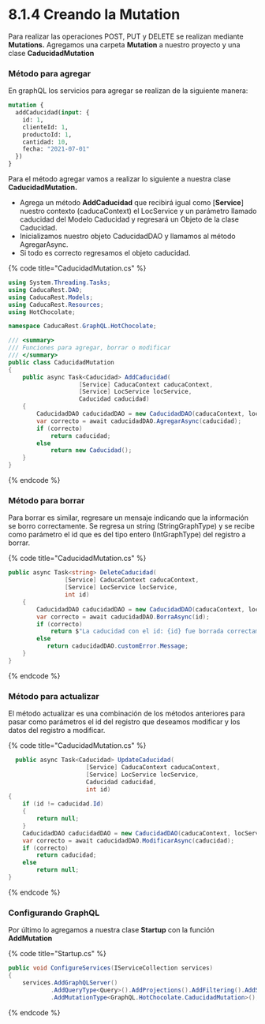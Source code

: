 # 8.1.4 Creando la Mutation

Para realizar las operaciones POST, PUT y DELETE se realizan mediante **Mutations.** Agregamos una carpeta **Mutation** a nuestro proyecto y una clase **CaducidadMutation**

### **Método para agregar**

En graphQL los servicios para agregar se realizan de la siguiente manera:

```graphql
mutation {
  addCaducidad(input: {
    id: 1,
    clienteId: 1,
    productoId: 1,
    cantidad: 10,
    fecha: "2021-07-01"
  })
}
```

Para el método agregar vamos a realizar lo siguiente a nuestra clase **CaducidadMutation.**

* Agrega un método **AddCaducidad** que recibirá igual como \[**Service**] nuestro contexto (caducaContext) el LocService y un parámetro llamado caducidad del Modelo Caducidad y regresará un Objeto de la clase Caducidad.
* Inicializamos nuestro objeto CaducidadDAO y llamamos al método AgregarAsync.
* Si todo es correcto regresamos el objeto caducidad.

{% code title="CaducidadMutation.cs" %}
```csharp
using System.Threading.Tasks;
using CaducaRest.DAO;
using CaducaRest.Models;
using CaducaRest.Resources;
using HotChocolate;

namespace CaducaRest.GraphQL.HotChocolate;

/// <summary>
/// Funciones para agregar, borrar o modificar
/// </summary>
public class CaducidadMutation
{
    public async Task<Caducidad> AddCaducidad(
                    [Service] CaducaContext caducaContext,
                    [Service] LocService locService, 
                    Caducidad caducidad)
    {
        CaducidadDAO caducidadDAO = new CaducidadDAO(caducaContext, locService);
        var correcto = await caducidadDAO.AgregarAsync(caducidad);
        if (correcto)
            return caducidad;
        else
            return new Caducidad();
    }
}
```
{% endcode %}

### Método para borrar

Para borrar es  similar, regresare un mensaje indicando que la información se borro correctamente.  Se regresa un string (StringGraphType) y se recibe como parámetro el id que es del tipo entero (IntGraphType) del registro a borrar.&#x20;

{% code title="CaducidadMutation.cs" %}
```csharp
public async Task<string> DeleteCaducidad(
                [Service] CaducaContext caducaContext, 
                [Service] LocService locService, 
                int id)
    {
        CaducidadDAO caducidadDAO = new CaducidadDAO(caducaContext, locService);
        var correcto = await caducidadDAO.BorraAsync(id);
        if (correcto)
            return $"La caducidad con el id: {id} fue borrada correctamente";
        else
           return caducidadDAO.customError.Message;
    }
}
```
{% endcode %}

### Método para actualizar

El método actualizar es una combinación de los métodos anteriores para pasar como parámetros el id del registro que deseamos modificar y los datos del registro a modificar.

{% code title="CaducidadMutation.cs" %}
```csharp
  public async Task<Caducidad> UpdateCaducidad(
                      [Service] CaducaContext caducaContext,
                      [Service] LocService locService,
                      Caducidad caducidad,
                      int id)
{
    if (id != caducidad.Id)
    {
        return null;
    }
    CaducidadDAO caducidadDAO = new CaducidadDAO(caducaContext, locService);
    var correcto = await caducidadDAO.ModificarAsync(caducidad);
    if (correcto)
        return caducidad;
    else
        return null;
}
```
{% endcode %}

### Configurando GraphQL

Por último lo agregamos a nuestra clase **Startup** con la función **AddMutation**

{% code title="Startup.cs" %}
```csharp
public void ConfigureServices(IServiceCollection services)
{
    services.AddGraphQLServer()
            .AddQueryType<Query>().AddProjections().AddFiltering().AddSorting()
            .AddMutationType<GraphQL.HotChocolate.CaducidadMutation>();
```
{% endcode %}
